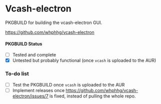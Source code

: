 # Vcash-electron
PKGBUILD for building the vcash-electron GUI.  

https://github.com/whphhg/vcash-electron

#### PKGBUILD Status  
- [ ] Tested and complete  
- [x] Untested but probably functional (once `vcash` is uploaded to the AUR)

### To-do list  
- [ ] Test the PKGBUILD once `vcash` is uploaded to the AUR
- [ ] Implement releases once https://github.com/whphhg/vcash-electron/issues/7 is fixed, instead of pulling the whole repo.
